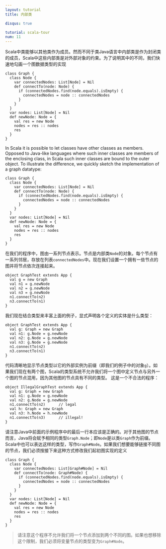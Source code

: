 ```yaml
---
layout: tutorial
title: 内部类

disqus: true

tutorial: scala-tour
num: 11
---
```


Scala中类能够以其他类作为成员。然而不同于类Java语言中内部类是作为封闭类的成员，Scala中这些内部类是对外部对象的约束。为了说明其中的不同，我们快速地勾画一个图数据类型的实现

    class Graph {
      class Node {
        var connectedNodes: List[Node] = Nil
        def connectTo(node: Node) {
          if (connectedNodes.find(node.equals).isEmpty) {
            connectedNodes = node :: connectedNodes
          }
        }
      }
      var nodes: List[Node] = Nil
      def newNode: Node = {
        val res = new Node
        nodes = res :: nodes
        res
      }
    }


In Scala it is possible to let classes have other classes as members. Opposed to Java-like languages where such inner classes are members of the enclosing class, in Scala such inner classes are bound to the outer object. To illustrate the difference, we quickly sketch the implementation of a graph datatype:
 
    class Graph {
      class Node {
        var connectedNodes: List[Node] = Nil
        def connectTo(node: Node) {
          if (connectedNodes.find(node.equals).isEmpty) {
            connectedNodes = node :: connectedNodes
          }
        }
      }
      var nodes: List[Node] = Nil
      def newNode: Node = {
        val res = new Node
        nodes = res :: nodes
        res
      }
    }

在我们的程序中，图由一系列节点表示。节点是内部类`Node`的对象。每个节点有一系列邻居，存放在列表`connectedNodes`中。现在我们设置一个拥有一些节点的图并将节点依次连接起来。
 
    object GraphTest extends App {
      val g = new Graph
      val n1 = g.newNode
      val n2 = g.newNode
      val n3 = g.newNode
      n1.connectTo(n2)
      n3.connectTo(n1)
    }

我们现在结合类型来丰富上面的例子，显式声明各个定义的实体是什么类型：
 
    object GraphTest extends App {
      val g: Graph = new Graph
      val n1: g.Node = g.newNode
      val n2: g.Node = g.newNode
      val n3: g.Node = g.newNode
      n1.connectTo(n2)
      n3.connectTo(n1)
    }

代码清晰地显示节点类型以它的外部实例为前缀（即我们的例子中的对象`g`）。如果我们现在有两个图，Scala的类型系统不允许我们将一个图中定义节点与另外一个图的节点混用，因为其他图的节点具有不同的类型。
这是一个不合法的程序：
 
    object IllegalGraphTest extends App {
      val g: Graph = new Graph
      val n1: g.Node = g.newNode
      val n2: g.Node = g.newNode
      n1.connectTo(n2)      // legal
      val h: Graph = new Graph
      val n3: h.Node = h.newNode
      n1.connectTo(n3)      // illegal!
    }

请注意Java中前面的示例程序中的最后一行本应该是正确的。对于其他图的节点而言，Java将会赋予相同的类型`Graph.Node`；即`Node`是以类`Graph`作为前缀。Scala中也可以表达这样的类型，写作`Graph#Node`。如果我们想要能够链接不同图的节点，我们必须按接下来这种方式修改我们起初图实现的定义
 
    class Graph {
      class Node {
        var connectedNodes: List[Graph#Node] = Nil
        def connectTo(node: Graph#Node) {
          if (connectedNodes.find(node.equals).isEmpty) {
            connectedNodes = node :: connectedNodes
          }
        }
      }
      var nodes: List[Node] = Nil
      def newNode: Node = {
        val res = new Node
        nodes = res :: nodes
        res
      }
    }

> 请注意这个程序不允许我们将一个节点添加到两个不同的图。如果也想移除这个限制，我们必须将变量节点的类型变为`Graph#Node`。
